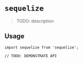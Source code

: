 # `sequelize`

> TODO: description

## Usage

```
import sequelize from 'sequelize';

// TODO: DEMONSTRATE API
```
